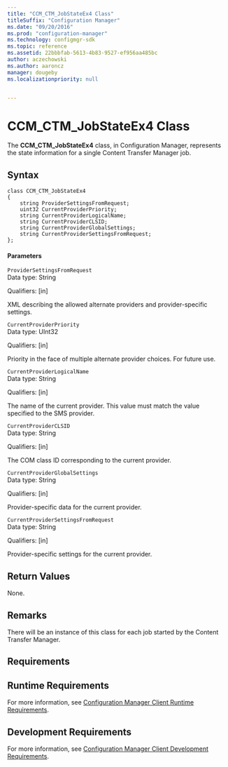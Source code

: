 ```yaml
---
title: "CCM_CTM_JobStateEx4 Class"
titleSuffix: "Configuration Manager"
ms.date: "09/20/2016"
ms.prod: "configuration-manager"
ms.technology: configmgr-sdk
ms.topic: reference
ms.assetid: 22bbbfab-5613-4b83-9527-ef956aa485bc
author: aczechowski
ms.author: aaroncz
manager: dougeby
ms.localizationpriority: null


---
```

# CCM_CTM_JobStateEx4 Class
The **CCM_CTM_JobStateEx4** class, in Configuration Manager, represents the state information for a single Content Transfer Manager job.  

## Syntax  

```  
class CCM_CTM_JobStateEx4  
{  
    string ProviderSettingsFromRequest;   
    uint32 CurrentProviderPriority;   
    string CurrentProviderLogicalName;   
    string CurrentProviderCLSID;   
    string CurrentProviderGlobalSettings;   
    string CurrentProviderSettingsFromRequest;   
};  

```  

#### Parameters  
 `ProviderSettingsFromRequest`  
 Data type: String  

 Qualifiers: [in]  

 XML describing the allowed alternate providers and provider-specific settings.  

 `CurrentProviderPriority`  
 Data type: UInt32  

 Qualifiers: [in]  

 Priority in the face of multiple alternate provider choices. For future use.  

 `CurrentProviderLogicalName`  
 Data type: String  

 Qualifiers: [in]  

 The name of the current provider. This value must match the value specified to the SMS provider.   

 `CurrentProviderCLSID`  
 Data type: String  

 Qualifiers: [in]  

 The COM class ID corresponding to the current provider.   

 `CurrentProviderGlobalSettings`  
 Data type: String  

 Qualifiers: [in]  

 Provider-specific data for the current provider.  

 `CurrentProviderSettingsFromRequest`  
 Data type: String  

 Qualifiers: [in]  

 Provider-specific settings for the current provider.

## Return Values  
 None.  

## Remarks  
 There will be an instance of this class for each job started by the Content Transfer Manager.  

## Requirements  

## Runtime Requirements  
 For more information, see [Configuration Manager Client Runtime Requirements](../../../../../develop/core/reqs/client-runtime-requirements.md).  

## Development Requirements  
 For more information, see [Configuration Manager Client Development Requirements](../../../../../develop/core/reqs/client-development-requirements.md).  
